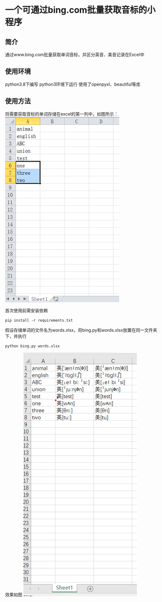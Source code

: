 # 一个可通过bing.com批量获取音标的小程序

## 简介

通过www.bing.com批量获取单词音标，并区分英音、美音记录在Excel中

## 使用环境

python3.8下编写
python3环境下运行
使用了openpyxl、beautiful等库

## 使用方法

将需要获取音标的单词存储在excel的第一列中，如图所示：
![image](https://raw.githubusercontent.com/zzzfight200/GetPhoneticSymbol/main/1.PNG)

首次使用前需安装依赖

```text
pip install -r requirements.txt
```

假设存储单词的文件名为words.xlsx，将bing.py和words.xlsx放置在同一文件夹下，并执行

```
python bing.py words.xlsx
```

效果如图
![image](https://raw.githubusercontent.com/zzzfight200/GetPhoneticSymbol/main/2.png)
